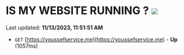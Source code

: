 # IS MY WEBSITE RUNNING ? [![](https://img.shields.io/static/v1?label=Sponsor&message=%E2%9D%A4&logo=GitHub&color=%23fe8e86)](https://github.com/sponsors/<username>)

Last updated: **11/13/2023, 11:51:51 AM**

- `GET` [https://youssefservice.me](https://youssefservice.me) - **Up** (1057ms)
